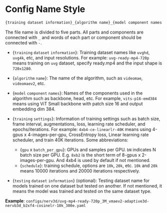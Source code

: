 # Config Name Style

```python
{training dataset information}_{algorithm name}_{model component names [component1]_[component2]_[...]}_{training settings}_{testing dataset information}
```

The file name is divided to five parts. All parts and components are connected with `_` and words of each part or component should be connected with `-`.

* {`training` `dataset` `information`}: Training dataset names like `uvghd`, `uvg4k`, etc, and input resolutions. For example: `uvg-ready-mp4-720p` means training on `uvg` dataset, specify ready.mp4 and the input shape is `720x1280`.

* {`algorithm` `name`}: The name of the algorithm, such as `videomae`, `videomaev2`, etc.
  

* {`model` `component` `names`}: Names of the components used in the algorithm such as backbone, head, etc. For example, `vits-p16-emd384` means using ViT Small backbone with patch size 16 and output embedding dim 384.
  
* {`training` `settings`}: Information of training settings such as batch size, frame interval, augmentations, loss, learning rate scheduler, and epochs/iterations. For example: `4xb4-ce-linearlr-40K` means using 4-gpus x 4-images-per-gpu, CrossEntropy loss, Linear learning rate scheduler, and train 40K iterations. Some abbreviations:
  * {`gpu` x `batch_per_gpu`}: GPUs and samples per GPU. `bN` indicates N batch size per GPU. E.g. `8xb2` is the short term of 8-gpus x 2-images-per-gpu. And 4xb4 is used by default if not mentioned.
  * {`schedule`}: training schedule, options are `10k`, `20k`, etc. `10k` and `20k` means 10000 iterations and 20000 iterations respectively.
  
* {`testing` `dataset` `information`} (optional): Testing dataset name for models trained on one dataset but tested on another. If not mentioned, it means the model was trained and tested on the same dataset type.

**Example**: `configs/nerv3d/uvg-mp4-ready-720p_3M_vmaev2-adaptive3d-nervb3d_b2xf4-cosinelr-10k_300e.yaml`
